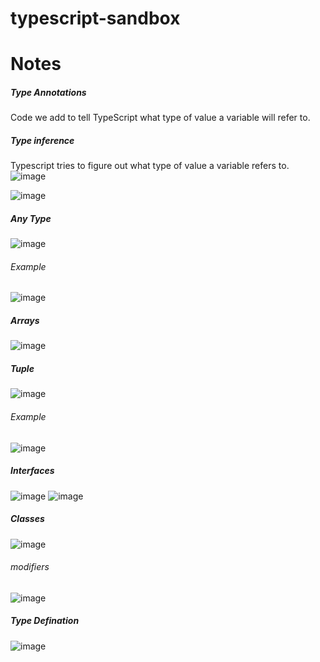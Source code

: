 # typescript-sandbox




# Notes

##### Type Annotations
Code we add to tell TypeScript what type of value a variable will refer to. 
##### Type inference
Typescript tries to figure out what type of value a variable refers to. 
![image](https://user-images.githubusercontent.com/31515792/112571359-7cf19d80-8dad-11eb-8b58-22f16553ae34.png)

![image](https://user-images.githubusercontent.com/31515792/112573774-921cfb00-8db2-11eb-8c1f-f4f43b352c00.png)

##### Any Type
![image](https://user-images.githubusercontent.com/31515792/112673867-dc41c300-8e2a-11eb-9158-2a467e3f25b0.png)

###### Example
![image](https://user-images.githubusercontent.com/31515792/112676002-8589b880-8e2d-11eb-9a2a-249db669efe5.png)

##### Arrays
![image](https://user-images.githubusercontent.com/31515792/112699544-b1b73080-8e51-11eb-8a2c-edb31d19396c.png)

##### Tuple
![image](https://user-images.githubusercontent.com/31515792/112701378-11173f80-8e56-11eb-9d74-b1526ef42686.png)

###### Example
![image](https://user-images.githubusercontent.com/31515792/112701847-6142d180-8e57-11eb-9dda-2e6dd3cd09fd.png)

##### Interfaces
![image](https://user-images.githubusercontent.com/31515792/112701974-af57d500-8e57-11eb-8677-04751612200c.png)
![image](https://user-images.githubusercontent.com/31515792/112701998-bda5f100-8e57-11eb-93c1-01eba06c967d.png)

##### Classes
![image](https://user-images.githubusercontent.com/31515792/112704241-6c016480-8e5f-11eb-8604-f03c5641cf6c.png)
###### modifiers
![image](https://user-images.githubusercontent.com/31515792/112704571-bc2cf680-8e60-11eb-9800-2cd2ace61865.png)

##### Type Defination
![image](https://user-images.githubusercontent.com/31515792/112706393-77598d80-8e69-11eb-97be-092e5c40c478.png)

